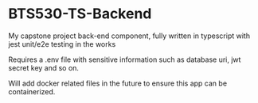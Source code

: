 # BTS530-TS-Backend

My capstone project back-end component, fully written in typescript with jest unit/e2e testing in the works

Requires a .env file with sensitive information such as database uri, jwt secret key and so on.

Will add docker related files in the future to ensure this app can be containerized.
